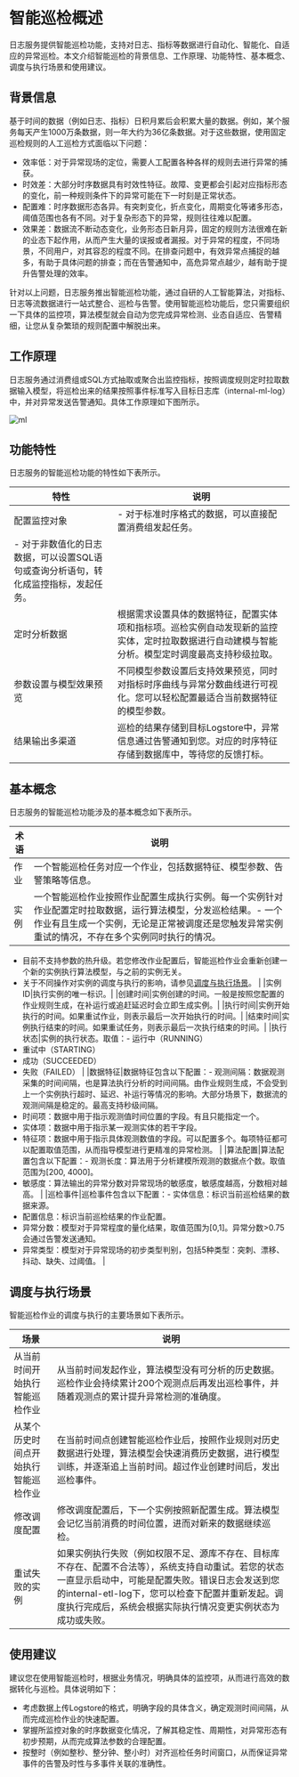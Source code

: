 # 智能巡检概述

日志服务提供智能巡检功能，支持对日志、指标等数据进行自动化、智能化、自适应的异常巡检。本文介绍智能巡检的背景信息、工作原理、功能特性、基本概念、调度与执行场景和使用建议。

## 背景信息

基于时间的数据（例如日志、指标）日积月累后会积累大量的数据。例如，某个服务每天产生1000万条数据，则一年大约为36亿条数据。对于这些数据，使用固定巡检规则的人工巡检方式面临以下问题：

-   效率低：对于异常现场的定位，需要人工配置各种各样的规则去进行异常的捕获。
-   时效差：大部分时序数据具有时效性特征。故障、变更都会引起对应指标形态的变化，前一种规则条件下的异常可能在下一时刻是正常状态。
-   配置难：时序数据形态各异。有突刺变化，折点变化，周期变化等诸多形态，阈值范围也各有不同。对于复杂形态下的异常，规则往往难以配置。
-   效果差：数据流不断动态变化，业务形态日新月异，固定的规则方法很难在新的业态下起作用，从而产生大量的误报或者漏报。对于异常的程度，不同场景，不同用户，对其容忍的程度不同。在排查问题中，有效异常点捕捉的越多，有助于具体问题的排查；而在告警通知中，高危异常点越少，越有助于提升告警处理的效率。

针对以上问题，日志服务推出智能巡检功能，通过自研的人工智能算法，对指标、日志等流数据进行一站式整合、巡检与告警。使用智能巡检功能后，您只需要组织一下具体的监控项，算法模型就会自动为您完成异常检测、业态自适应、告警精细，让您从复杂繁琐的规则配置中解脱出来。

## 工作原理

日志服务通过消费组或SQL方式抽取或聚合出监控指标，按照调度规则定时拉取数据输入模型，将巡检出来的结果按照事件标准写入目标日志库（internal-ml-log）中，并对异常发送告警通知。具体工作原理如下图所示。

![ml](https://static-aliyun-doc.oss-accelerate.aliyuncs.com/assets/img/zh-CN/8582162261/p279267.png)

## 功能特性

日志服务的智能巡检功能的特性如下表所示。

|特性|说明|
|--|--|
|配置监控对象|-   对于标准时序格式的数据，可以直接配置消费组发起任务。
-   对于非数值化的日志数据，可以设置SQL语句或查询分析语句，转化成监控指标，发起任务。 |
|定时分析数据|根据需求设置具体的数据特征，配置实体项和指标项。巡检实例自动发现新的监控实体，定时拉取数据进行自动建模与智能分析。模型定时调度最高支持秒级拉取。|
|参数设置与模型效果预览|不同模型参数设置后支持效果预览，同时对指标时序曲线与异常分数曲线进行可视化。您可以轻松配置最适合当前数据特征的模型参数。|
|结果输出多渠道|巡检的结果存储到目标Logstore中，异常信息通过告警通知到您。对应的时序特征存储到数据库中，等待您的反馈打标。|

## 基本概念

日志服务的智能巡检功能涉及的基本概念如下表所示。

|术语|说明|
|--|--|
|作业|一个智能巡检任务对应一个作业，包括数据特征、模型参数、告警策略等信息。|
|实例|一个智能巡检作业按照作业配置生成执行实例。每一个实例针对作业配置定时拉取数据，运行算法模型，分发巡检结果。-   一个作业有且生成一个实例，无论是正常被调度还是您触发异常实例重试的情况，不存在多个实例同时执行的情况。
-   目前不支持参数的热升级。若您修改作业配置后，智能巡检作业会重新创建一个新的实例执行算法模型，与之前的实例无关。
-   关于不同操作对实例的调度与执行的影响，请参见[调度与执行场景](#section_rnb_lj1_t08)。 |
|实例ID|执行实例的唯一标识。|
|创建时间|实例创建的时间。一般是按照您配置的作业规则生成，在补运行或追赶延迟时会立即生成实例。|
|执行时间|实例开始执行的时间。如果重试作业，则表示最后一次开始执行的时间。|
|结束时间|实例执行结束的时间。如果重试任务，则表示最后一次执行结束的时间。|
|执行状态|实例的执行状态。取值：-   运行中（RUNNING）
-   重试中（STARTING）
-   成功（SUCCEEDED）
-   失败（FAILED） |
|数据特征|数据特征包含以下配置：-   观测间隔：数据观测采集的时间间隔，也是算法执行分析的时间间隔。由作业规则生成，不会受到上一个实例执行超时、延迟、补运行等情况的影响。大部分场景下，数据流的观测间隔是稳定的。最高支持秒级间隔。
-   时间项：数据中用于指示观测值时间位置的字段。有且只能指定一个。
-   实体项：数据中用于指示某一观测实体的若干字段。
-   特征项：数据中用于指示具体观测数值的字段。可以配置多个。每项特征都可以配置取值范围，从而指导模型进行更精准的异常检测。 |
|算法配置|算法配置包含以下配置：-   观测长度：算法用于分析建模所观测的数据点个数。取值范围为\[200, 4000\]。
-   敏感度：算法输出的异常分数对异常现场的敏感度，敏感度越高，分数相对越高。 |
|巡检事件|巡检事件包含以下配置：-   实体信息：标识当前巡检结果的数据来源。
-   配置信息：标识当前巡检结果的作业配置。
-   异常分数：模型对于异常程度的量化结果，取值范围为\[0,1\]。异常分数\>0.75会通过告警发送通知。
-   异常类型：模型对于异常现场的初步类型判别，包括5种类型：突刺、漂移、抖动、缺失、过阈值。 |

## 调度与执行场景

智能巡检作业的调度与执行的主要场景如下表所示。

|场景|说明|
|--|--|
|从当前时间开始执行智能巡检作业|从当前时间发起作业，算法模型没有可分析的历史数据。巡检作业会持续累计200个观测点后再发出巡检事件，并随着观测点的累计提升异常检测的准确度。|
|从某个历史时间点开始执行智能巡检作业|在当前时间点创建智能巡检作业后，按照作业规则对历史数据进行处理，算法模型会快速消费历史数据，进行模型训练，并逐渐追上当前时间。超过作业创建时间后，发出巡检事件。|
|修改调度配置|修改调度配置后，下一个实例按照新配置生成。算法模型会记忆当前消费的时间位置，进而对新来的数据继续巡检。|
|重试失败的实例|如果实例执行失败（例如权限不足、源库不存在、目标库不存在、配置不合法等），系统支持自动重试。若您的状态一直显示启动中，可能是配置失败。错误日志会发送到您的internal-etl-log下，您可以检查下配置并重新发起。调度执行完成后，系统会根据实际执行情况变更实例状态为成功或失败。|

## 使用建议

建议您在使用智能巡检时，根据业务情况，明确具体的监控项，从而进行高效的数据转化与巡检。具体说明如下：

-   考虑数据上传Logstore的格式，明确字段的具体含义，确定观测时间间隔，从而完成巡检作业的快速配置。
-   掌握所监控对象的时序数据变化情况，了解其稳定性、周期性，对异常形态有初步预期，从而完成算法参数的合理配置。
-   按整时（例如整秒、整分钟、整小时）对齐巡检任务时间窗口，从而保证异常事件的告警及时性与多事件关联的准确性。

